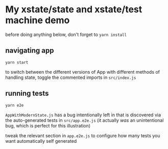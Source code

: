 # My xstate/state and xstate/test machine demo

before doing anything below, don't forget to `yarn install`

## navigating app

`yarn start`

to switch between the different versions of App with different methods of handling state, toggle the commented imports in `src/index.js`

## running tests

`yarn e2e`

`AppWithModernState.js` has a bug intentionally left in that is discovered via the auto-generated tests in `src/app.e2e.js` (it actually _was_ an unintentional bug, which is perfect for this illustration)

tweak the relevant section in `app.e2e.js` to configure how many tests you want automatically self generated
